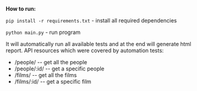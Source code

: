 **How to run:**

`pip install -r requirements.txt` - install all required dependencies 

`python main.py` - run program

It will automatically run all available tests and at the end will generate html report.
API resources which were covered by automation tests:
* /people/ -- get all the people
* /people/:id/ -- get a specific people
* /films/ -- get all the films
* /films/:id/ -- get a specific film
